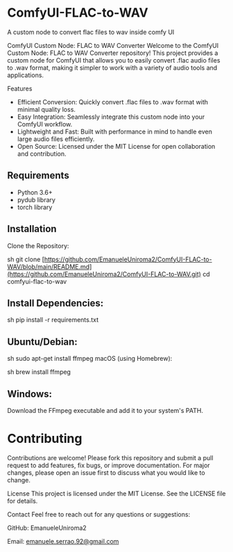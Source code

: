 # ComfyUI-FLAC-to-WAV
A custom node to convert flac files to wav inside comfy UI

ComfyUI Custom Node: FLAC to WAV Converter
Welcome to the ComfyUI Custom Node: FLAC to WAV Converter repository! This project provides a custom node for ComfyUI that allows you to easily convert .flac audio files to .wav format, making it simpler to work with a variety of audio tools and applications.

Features
- Efficient Conversion: Quickly convert .flac files to .wav format with minimal quality loss.
- Easy Integration: Seamlessly integrate this custom node into your ComfyUI workflow.
- Lightweight and Fast: Built with performance in mind to handle even large audio files efficiently.
- Open Source: Licensed under the MIT License for open collaboration and contribution.

## Requirements

- Python 3.6+
- pydub library
- torch library

## Installation
Clone the Repository:

sh
git clone [https://github.com/EmanueleUniroma2/ComfyUI-FLAC-to-WAV/blob/main/README.md](https://github.com/EmanueleUniroma2/ComfyUI-FLAC-to-WAV.git)
cd comfyui-flac-to-wav

## Install Dependencies:

sh
pip install -r requirements.txt

## Ubuntu/Debian:

sh
sudo apt-get install ffmpeg
macOS (using Homebrew):

sh
brew install ffmpeg

## Windows:

Download the FFmpeg executable and add it to your system's PATH.

# Contributing
Contributions are welcome! Please fork this repository and submit a pull request to add features, fix bugs, or improve documentation. For major changes, please open an issue first to discuss what you would like to change.

License
This project is licensed under the MIT License. See the LICENSE file for details.

Contact
Feel free to reach out for any questions or suggestions:

GitHub: EmanueleUniroma2

Email: emanuele.serrao.92@gmail.com
